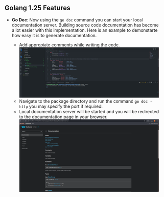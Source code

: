 ## Golang 1.25 Features ##

* **Go Doc**: Now using the `go doc` command you can start your local documentation server. Building source code documentation has become a lot easier with this implementation. Here is an example to demonstarte how easy it is to generate documentation.

    * Add appropiate comments while writing the code.
    ![](../../assets/images/ss2.png)
    * Navigate to the package directory and run the command `go doc -http` you may specify the port if required.
    * Local documentation server will be started and you will be redirected to the documentation page in your browser.
    ![](../../assets/images/ss1.png)